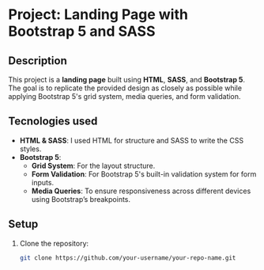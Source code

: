 # Project: Landing Page with Bootstrap 5 and SASS

## Description

This project is a **landing page** built using **HTML**, **SASS**, and **Bootstrap 5**. The goal is to replicate the provided design as closely as possible while applying Bootstrap 5's grid system, media queries, and form validation.

## Tecnologies used

- **HTML & SASS**: I used HTML for structure and SASS to write the CSS styles.
- **Bootstrap 5**:
  - **Grid System**: For the layout structure.
  - **Form Validation**: For Bootstrap 5's built-in validation system for form inputs.
  - **Media Queries**: To ensure responsiveness across different devices using Bootstrap’s breakpoints.

## Setup

1. Clone the repository:

   ```bash
   git clone https://github.com/your-username/your-repo-name.git
   ```

